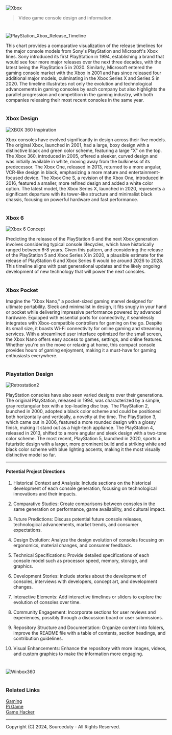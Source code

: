 ![Xbox](https://github.com/user-attachments/assets/3e40113e-1884-4670-80e1-7836cae1e252)

> Video game console design and information.

#

![PlayStation_Xbox_Release_Timeline](https://github.com/sourceduty/Game_Consoles/assets/123030236/1646f016-b39f-46ed-a39d-66763603e444)

This chart provides a comparative visualization of the release timelines for the major console models from Sony's PlayStation and Microsoft's Xbox lines. Sony introduced its first PlayStation in 1994, establishing a brand that would see four more major releases over the next three decades, with the latest being the PlayStation 5 in 2020. Similarly, Microsoft entered the gaming console market with the Xbox in 2001 and has since released four additional major models, culminating in the Xbox Series X and Series S in 2020. The timeline illustrates not only the evolution and technological advancements in gaming consoles by each company but also highlights the parallel progression and competition in the gaming industry, with both companies releasing their most recent consoles in the same year.

#
### Xbox Design

![XBOX 360 Inspiration](https://github.com/sourceduty/Game_Consoles/assets/123030236/57086b6c-237b-48bc-877c-139d2e43a2f5)

Xbox consoles have evolved significantly in design across their five models. The original Xbox, launched in 2001, had a large, boxy design with a distinctive black and green color scheme, featuring a large "X" on the top. The Xbox 360, introduced in 2005, offered a sleeker, curved design and was initially available in white, moving away from the bulkiness of its predecessor. The Xbox One, released in 2013, returned to a more angular, VCR-like design in black, emphasizing a more mature and entertainment-focused device. The Xbox One S, a revision of the Xbox One, introduced in 2016, featured a smaller, more refined design and added a white color option. The latest model, the Xbox Series X, launched in 2020, represents a significant departure with its tower-like structure and minimalist black chassis, focusing on powerful hardware and fast performance.

#
### Xbox 6

![Xbox 6 Concept](https://github.com/sourceduty/Game_Consoles/assets/123030236/44b57477-454c-4f67-841f-133ecfa90f7a)

Predicting the release of the PlayStation 6 and the next Xbox generation involves considering typical console lifecycles, which have historically ranged between 6-8 years. Given this pattern, and considering the release of the PlayStation 5 and Xbox Series X in 2020, a plausible estimate for the release of PlayStation 6 and Xbox Series 6 would be around 2026 to 2028. This timeline aligns with past generational updates and the likely ongoing development of new technology that will power the next consoles.

#
### Xbox Pocket

Imagine the "Xbox Nano," a pocket-sized gaming marvel designed for ultimate portability. Sleek and minimalist in design, it fits snugly in your hand or pocket while delivering impressive performance powered by advanced hardware. Equipped with essential ports for connectivity, it seamlessly integrates with Xbox-compatible controllers for gaming on the go. Despite its small size, it boasts Wi-Fi connectivity for online gaming and streaming services. With a streamlined user interface optimized for the small screen, the Xbox Nano offers easy access to games, settings, and online features. Whether you're on the move or relaxing at home, this compact console provides hours of gaming enjoyment, making it a must-have for gaming enthusiasts everywhere.

#
### Playstation Design

![Retrostation2](https://github.com/user-attachments/assets/6208682a-068f-42cd-9dc3-66568f676b1d)

PlayStation consoles have also seen varied designs over their generations. The original PlayStation, released in 1994, was characterized by a simple, gray rectangular box with a top-loading disc tray. The PlayStation 2, launched in 2000, adopted a black color scheme and could be positioned both horizontally and vertically, a novelty at the time. The PlayStation 3, which came out in 2006, featured a more rounded design with a glossy finish, making it stand out as a high-tech appliance. The PlayStation 4, released in 2013, shifted to a more angular and sleek design with a two-tone color scheme. The most recent, PlayStation 5, launched in 2020, sports a futuristic design with a larger, more prominent build and a striking white and black color scheme with blue lighting accents, making it the most visually distinctive model so far.

***

#### Potential Project Directions

1. Historical Context and Analysis: Include sections on the historical development of each console generation, focusing on technological innovations and their impacts.

2. Comparative Studies: Create comparisons between consoles in the same generation on performance, game availability, and cultural impact.

3. Future Predictions: Discuss potential future console releases, technological advancements, market trends, and consumer expectations.

4. Design Evolution: Analyze the design evolution of consoles focusing on ergonomics, material changes, and consumer feedback.

5. Technical Specifications: Provide detailed specifications of each console model such as processor speed, memory, storage, and graphics.

6. Development Stories: Include stories about the development of consoles, interviews with developers, concept art, and development changes.

7. Interactive Elements: Add interactive timelines or sliders to explore the evolution of consoles over time.

8. Community Engagement: Incorporate sections for user reviews and experiences, possibly through a discussion board or user submissions.

9. Repository Structure and Documentation:  Organize content into folders, improve the README file with a table of contents, section headings, and contribution guidelines.

10. Visual Enhancements: Enhance the repository with more images, videos, and custom graphics to make the information more engaging.

#
![Winbox360](https://github.com/user-attachments/assets/36ff1a25-c685-4119-bcba-3dc165627471)

#
### Related Links

[Gaming](https://github.com/sourceduty/Gaming)
<br>
[Pi Game](https://github.com/sourceduty/Pi_Game)
<br>
[Game Hacker](https://github.com/sourceduty/Game_Hacker)

***
Copyright (C) 2024, Sourceduty - All Rights Reserved.
